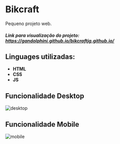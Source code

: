 # Bikcraft
Pequeno projeto web.

##### Link para visualização do projeto: https://gandolphini.github.io/bikcraftjg.github.io/

## Linguages utilizadas:

- **HTML**
- **CSS**
- **JS**



## Funcionalidade Desktop
![desktop](https://github.com/Gandolphini/bikcraftjg.github.io/assets/103223523/bf618551-ac1e-42b4-8119-377aebc37413)

## Funcionalidade Mobile 
![mobile](https://github.com/Gandolphini/bikcraftjg.github.io/assets/103223523/3cce076e-4582-44d8-8ed6-4524b7395695)





